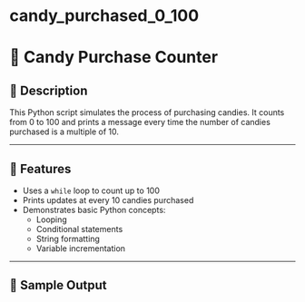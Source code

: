 # candy_purchased_0_100

# 🍬 Candy Purchase Counter

## 📄 Description
This Python script simulates the process of purchasing candies. It counts from 0 to 100 and prints a message every time the number of candies purchased is a multiple of 10.

---

## 🚀 Features
- Uses a `while` loop to count up to 100
- Prints updates at every 10 candies purchased
- Demonstrates basic Python concepts:
  - Looping
  - Conditional statements
  - String formatting
  - Variable incrementation

---

## 🧪 Sample Output
